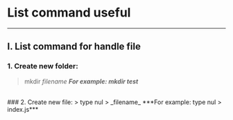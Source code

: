 # List command useful
---
## I. List command for handle file
### 1. Create new folder: 
> mkdir _filename_
***For example: mkdir test***
<br/>
### 2. Create new file:
> type nul > _filename_
***For example: type nul > index.js***
